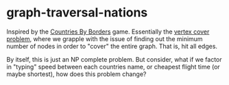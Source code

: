 # graph-traversal-nations

Inspired by the [Countries By Borders](https://www.jetpunk.com/user-quizzes/91108/countries-by-borders-in-90-seconds) game. Essentially the [vertex cover problem](https://en.wikipedia.org/wiki/Vertex_cover), where we grapple with the issue of finding out the minimum number of nodes in order to "cover" the entire graph. That is, hit all edges. 

By itself, this is just an NP complete problem. But consider, what if we factor in "typing" speed between each countries name, or cheapest flight time (or maybe shortest), how does this problem change? 
